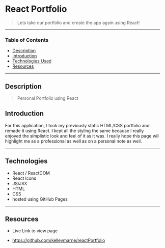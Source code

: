 #  React Portfolio
> Lets take our portfolio and create the app again using React!
---
### Table of Contents
- [Description](#description)
- [Introduction](#introduction)
- [Technologies Used](#technologies)
- [Resources](#resources)

---

## Description

> Personal Portfolio using React 

## Introduction 


For this application, I took my previously static HTML/CSS portfolio and remade it using React. I kept all the styling the same because I really enjoyed the simplistic look and feel of it as it was. I really hope this page will highlight me as a professional as well as on a personal note as well. 

---


## Technologies

- React / ReactDOM
- React Icons
- JS/JSX
- HTML
- CSS 
- hosted using GitHub Pages


---


## Resources 

- Live Link to view page 

- https://github.com/kelleymarne/reactPortfolio






